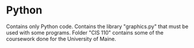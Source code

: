 # Python
Contains only Python code.
Contains the library "graphics.py" that must be used with some programs.
Folder "CIS 110" contains some of the coursework done for the University of Maine.
